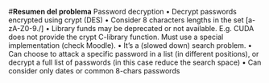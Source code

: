 #**Resumen del problema**
Password decryption
• Decrypt passwords encrypted using crypt (DES)
• Consider 8 characters lengths in the set [a-zA-Z0-9./]
• Library funds may be deprecated or not available. E.g.
CUDA does not provide the crypt C-library function. Must
use a special implementation (check Moodle).
• It’s a (slowed down) search problem.
• Can choose to attack a specific password in a list (in
different positions), or decrypt a full list of passwords (in
this case reduce the search space)
• Can consider only dates or common 8-chars passwords
